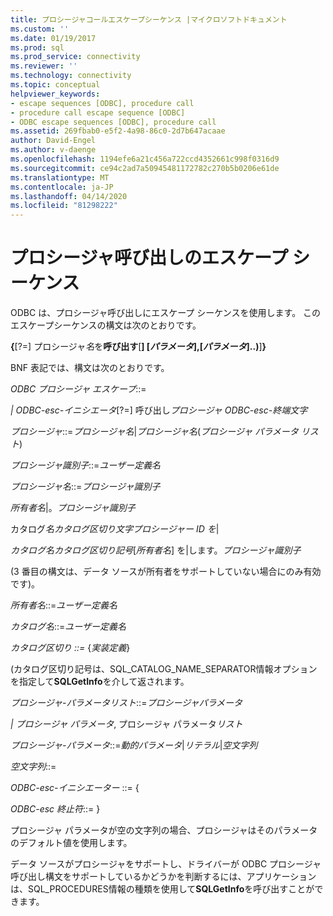 ```yaml
---
title: プロシージャコールエスケープシーケンス |マイクロソフトドキュメント
ms.custom: ''
ms.date: 01/19/2017
ms.prod: sql
ms.prod_service: connectivity
ms.reviewer: ''
ms.technology: connectivity
ms.topic: conceptual
helpviewer_keywords:
- escape sequences [ODBC], procedure call
- procedure call escape sequence [ODBC]
- ODBC escape sequences [ODBC], procedure call
ms.assetid: 269fbab0-e5f2-4a98-86c0-2d7b647acaae
author: David-Engel
ms.author: v-daenge
ms.openlocfilehash: 1194efe6a21c456a722ccd4352661c998f0316d9
ms.sourcegitcommit: ce94c2ad7a50945481172782c270b5b0206e61de
ms.translationtype: MT
ms.contentlocale: ja-JP
ms.lasthandoff: 04/14/2020
ms.locfileid: "81298222"
---
```

# <a name="procedure-call-escape-sequence"></a>プロシージャ呼び出しのエスケープ シーケンス
ODBC は、プロシージャ呼び出しにエスケープ シーケンスを使用します。 このエスケープシーケンスの構文は次のとおりです。  
  
 **{**[?=] プロシージャ*名*を**呼び出す**[**] [***パラメータ*],[*パラメータ*]..**)**]**}**  
  
 BNF 表記では、構文は次のとおりです。  
  
 *ODBC プロシージャ エスケープ*::=  
  
 *&#124; ODBC-esc-イニシエータ*[?=] 呼び出し*プロシージャ ODBC-esc-終端文字*  
  
 *プロシージャ*::=*プロシージャ名*&#124;*プロシージャ名*(*プロシージャ パラメータ リスト*)  
  
 *プロシージャ識別子*::=*ユーザー定義名*  
  
 *プロシージャ名*::=*プロシージャ識別子*  
  
 *所有者名*&#124;。*プロシージャ識別子*  
  
 カタログ*名カタログ区切り文字プロシージャー* *ID を*&#124;  
  
 *カタログ名カタログ区切り記号*[*所有者名*] を&#124;します。*プロシージャ識別子*  
  
 (3 番目の構文は、データ ソースが所有者をサポートしていない場合にのみ有効です)。  
  
 *所有者名*::=*ユーザー定義名*  
  
 *カタログ名*::=*ユーザー定義名*  
  
 *カタログ区切り ::=* {*実装定義*}  
  
 (カタログ区切り記号は、SQL_CATALOG_NAME_SEPARATOR情報オプションを指定して**SQLGetInfo**を介して返されます。  
  
 *プロシージャ-パラメータリスト*::=*プロシージャパラメータ*  
  
 *&#124; プロシージャ パラメータ*, プロシージャ パラメータ*リスト*  
  
 *プロシージャ-パラメータ*::=*動的パラメータ*&#124;*リテラル*&#124;*空文字列*  
  
 *空文字列*::=  
  
 *ODBC-esc-イニシエーター* ::= {  
  
 *ODBC-esc 終止符*::= }  
  
 プロシージャ パラメータが空の文字列の場合、プロシージャはそのパラメータのデフォルト値を使用します。  
  
 データ ソースがプロシージャをサポートし、ドライバーが ODBC プロシージャ呼び出し構文をサポートしているかどうかを判断するには、アプリケーションは、SQL_PROCEDURES情報の種類を使用して**SQLGetInfo**を呼び出すことができます。
